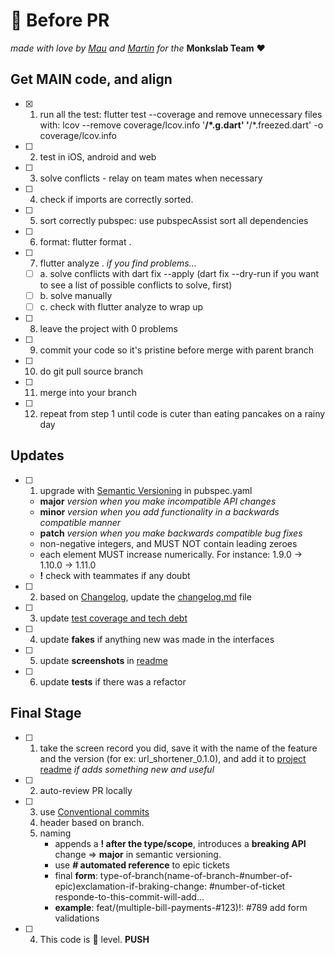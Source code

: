# 🚀  Before PR

_made with love by [Mau](https://github.com/maurodibert) and [Martin](https://github.com/mal2tin)  for the_ **Monkslab Team** ❤️

## Get MAIN code, and align

- [x] 1. run all the test: flutter test --coverage and remove unnecessary files with: lcov --remove coverage/lcov.info '**/*.g.dart' '**/*.freezed.dart' -o coverage/lcov.info
- [ ] 2. test in iOS, android and web
- [ ] 3. solve conflicts - relay on team mates when necessary
- [ ] 4. check if imports are correctly sorted.
- [ ] 5. sort correctly pubspec: use pubspecAssist sort all dependencies
- [ ] 6. format: flutter format .
- [ ] 7. flutter analyze .
    _if you find problems..._
  - [ ] a. solve conflicts with dart fix --apply (dart fix --dry-run if you want to see a list of possible conflicts to solve, first)
  - [ ] b. solve manually
  - [ ] c. check with flutter analyze to wrap up
- [ ] 8. leave the project with 0 problems
- [ ] 9. commit your code so it's pristine before merge with parent branch
- [ ] 10. do git pull source branch
- [ ] 11. merge into your branch
- [ ] 12. repeat from step 1 until code is cuter than eating pancakes on a rainy day

## Updates

- [ ] 1. upgrade with [Semantic Versioning](https://semver.org/) in pubspec.yaml
  - **major** _version when you make incompatible API changes_
  - **minor** _version when you add functionality in a backwards compatible manner_
  - **patch** _version when you make backwards compatible bug fixes_
  - non-negative integers, and MUST NOT contain leading zeroes
  - each element MUST increase numerically. For instance: 1.9.0 -> 1.10.0 -> 1.11.0
  - **!** check with teammates if any doubt
- [ ] 2. based on [Changelog](https://keepachangelog.com/en/1.0.0/), update the [changelog.md](./changelog.md) file
- [ ] 3. update [test coverage and tech debt](./tech_debt.md)
- [ ] 4. update **fakes** if anything new was made in the interfaces
- [ ] 5. update **screenshots** in [readme](../README.md)
- [ ] 6. update **tests** if there was a refactor

## Final Stage

- [ ] 1. take the screen record you did, save it with the name of the feature and the version (for ex: url_shortener_0.1.0), and add it to [project readme](../README.md) _if adds something new and useful_
- [ ] 2. auto-review PR locally
- [ ] 3. use [Conventional commits](https://www.conventionalcommits.org/en/v1.0.0/)
    1. header based on branch.
    2. naming
        - appends a **! after the type/scope**, introduces a **breaking API** change => **major** in semantic versioning.
        - use **# automated reference** to epic tickets
        - final **form**: type-of-branch(name-of-branch-#number-of-epic)exclamation-if-braking-change: #number-of-ticket responde-to-this-commit-will-add...
        - **example**: feat/(multiple-bill-payments-#123)!: #789 add form validations
- [ ] 4. This code is 🥷  level. **PUSH**
